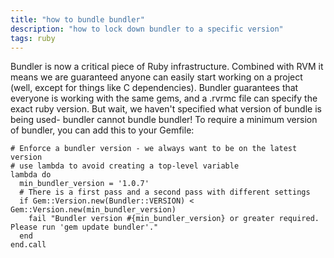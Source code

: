 ```yaml
---
title: "how to bundle bundler"
description: "how to lock down bundler to a specific version"
tags: ruby
---
```


Bundler is now a critical piece of Ruby infrastructure. Combined with RVM it means we are guaranteed anyone can easily start working on a project (well, except for things like C dependencies). Bundler guarantees that everyone is working with the same gems, and a .rvrmc file can specify the exact ruby version. But wait, we haven't specified what version of bundle is being used- bundler cannot bundle bundler! To require a minimum version of bundler, you can add this to your Gemfile:

~~~~~~~~~~~~~~~~~~~~~~~~~~~~~~~~~~~~~~~~~~~~~~~~~~~~~~~~~~~~~~~~~~~~~~~~~~~~~~~~~~~~~~~~~~~~~~~~~~~~~ {.ruby}
# Enforce a bundler version - we always want to be on the latest version
# use lambda to avoid creating a top-level variable
lambda do
  min_bundler_version = '1.0.7'
  # There is a first pass and a second pass with different settings
  if Gem::Version.new(Bundler::VERSION) < Gem::Version.new(min_bundler_version)
    fail "Bundler version #{min_bundler_version} or greater required.  Please run 'gem update bundler'."
  end 
end.call
~~~~~~~~~~~~~~~~~~~~~~~~~~~~~~~~~~~~~~~~~~~~~~~~~~~~~~~~~~~~~~~~~~~~~~~~~~~~~~~~~~~~~~~~~~~~~~~~~~~~~
